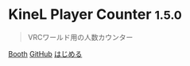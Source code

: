 # <b> KineL Player Counter <small>1.5.0</small></b>

> VRCワールド用の人数カウンター

[Booth](https://kinel.booth.pm/items/2684600)
[GitHub](https://github.com/niwaniwa/PlayerCounter)
[はじめる](#特徴)

<!-- ![color](#f0f0f0) -->